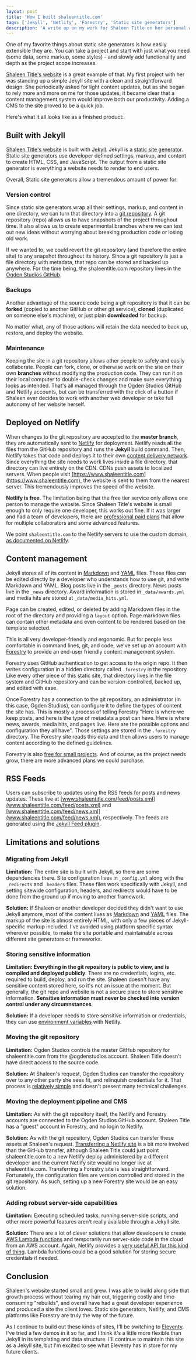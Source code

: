 ```yaml
---
layout: post
title: 'How I built shaleentitle.com'
tags: ['Jekyll', 'Netlify', 'Forestry', 'Static site generators']
description: 'A write up on my work for Shaleen Title on her personal website. How I built it and why I made those choices.'
---
```


One of my favorite things about static site generators is how easily extensible they are. You can take a project and start with just what you need (some data, some markup, some styles) - and slowly add functionality and depth as the project scope increases. 

[Shaleen Title's website](https://shaleentitle.com) is a great example of that. My first project with her was standing up a simple Jekyll site with a clean and straightforward design. She periodically asked for light content updates, but as she began to rely more and more on me for those updates, it became clear that a content management system would improve both our productivity. Adding a CMS to the site proved to be a quick job. 

Here's what it all looks like as a finished product: 

## Built with Jekyll 

[Shaleen Title's website](https://www.shaleentitle.com/) is built with [Jekyll](https://jekyllrb.com). Jekyll is a [static site generator](https://www.staticgen.com/). Static site generators use developer defined settings, markup, and content to create HTML, CSS, and JavaScript. The output from a static site generator is everything a website needs to render to end users. 

Overall, Static site generators allow a tremendous amount of power for:

### Version control 

Since static site generators wrap all their settings, markup, and content in one directory, we can turn that directory into a [git repository](https://git-scm.com/book/en/v2/Getting-Started-What-is-Git%3F). A git repository (repo) allows us to have snapshots of the project throughout time. It also allows us to create experimental branches where we can test out new ideas without worrying about breaking production code or losing old work. 

If we wanted to, we could revert the git repository (and therefore the entire site) to any snapshot throughout its history. Since a git repository is just a file directory with metadata, that repo can be stored and backed up anywhere. For the time being, the shaleentitle.com repository lives in the [Ogden Studios GitHub](https://github.com/ogdenstudios/shaleen-title). 

### Backups 

Another advantage of the source code being a git repository is that it can be **forked** (copied to another GitHub or other git service), **cloned** (duplicated on someone else's machine), or just plain **downloaded** for backup. 

No matter what, any of those actions will retain the data needed to back up, restore, and deploy the website. 

### Maintenance

Keeping the site in a git repository allows other people to safely and easily collaborate. People can fork, clone, or otherwise work on the site on their own **branches** without modifying the production code. They can run it on their local computer to double-check changes and make sure everything looks as intended. That's all managed through the Ogden Studios GitHub and Netlify accounts, but can be transferred with the click of a button if Shaleen ever decides to work with another web developer or take full autonomy of her website herself.

## Deployed on Netlify 

When changes to the git repository are accepted to the **master branch**, they are automatically sent to [Netlify](https://www.netlify.com/) for deployment. Netlify reads all the files from the GitHub repository and runs the **Jekyll** build command. Then, Netlify takes that code and deploys it to their own [content delivery network](https://en.wikipedia.org/wiki/Content_delivery_network). Since everything the site needs to work lives inside a file directory, that directory can live entirely on the CDN. CDNs push assets to localized servers. When people visit [https://www.shaleentitle.com](https://www.shaleentitle.com), the website is sent to them from the nearest server. This tremendously improves the speed of the website. 

**Netlify is free**. The limitation being that the free tier service only allows one person to manage the website. Since Shaleen Title's website is small enough to only require one developer, this works out fine. If it was larger and had a team of developers, there are [professional paid plans](https://www.netlify.com/pricing/) that allow for multiple collaborators and some advanced features. 

We point `shaleentitle.com` to the Netlify servers to use the custom domain, [as documented on Netlify](https://www.netlify.com/docs/custom-domains/). 

## Content management

Jekyll stores all of its content in [Markdown](https://en.wikipedia.org/wiki/Markdown) and [YAML](https://en.wikipedia.org/wiki/YAML) files. These files can be edited directly by a developer who understands how to use git, and write Markdown and YAML. Blog posts live in the `_posts` directory. News posts live in the `_news` directory. Award information is stored in `_data/awards.yml` and media hits are stored at `_data/media_hits.yml`. 

Page can be created, edited, or deleted by adding Markdown files in the root of the directory and providing a `layout` option. Page markdown files can contain other metadata and even content to be rendered based on the template selected. 

This is all very developer-friendly and ergonomic. But for people less comfortable in command lines, git, and code, we've set up an account with [Forestry](https://forestry.io/) to provide an end-user friendly content management system. 

Forestry uses GitHub authentication to get access to the origin repo. It then writes configuration in a hidden directory called `.forestry` in the repository. Like every other piece of this static site, that directory lives in the file system and GitHub repository and can be version-controlled, backed up, and edited with ease. 

Once Forestry has a connection to the git repository, an administrator (in this case, Ogden Studios), can configure it to define the types of content the site has. This is mostly a process of telling Forestry "Here is where we keep posts, and here is the type of metadata a post can have. Here is where news, awards, media hits, and pages live. Here are the possible options and configuration they all have". Those settings are stored in the `.forestry` directory. The Forestry site reads this data and then allows users to manage content according to the defined guidelines. 

Forestry is also [free for small projects](https://forestry.io/pricing/). And of course, as the project needs grow, there are more advanced plans we could purchase.

## RSS Feeds 

Users can subscribe to updates using the RSS feeds for posts and news updates. These live at [www.shaleentitle.com/feed/posts.xml](www.shaleentitle.com/feed/posts.xml) and [www.shaleentitle.com/feed/news.xml](www.shaleentitle.com/feed/news.xml), respectively. The feeds are generated using the [Jekyll Feed plugin](https://github.com/jekyll/jekyll-feed). 

## Limitations and solutions 

### Migrating from Jekyll 

**Limitation:** The entire site is built with Jekyll, so there are some dependencies there. Site configuration lives in `_config.yml` along with the `_redirects` and `_headers` files. These files work specifically with Jekyll, and setting sitewide configuration, headers, and redirects would have to be done from the ground up if moving to another framework.

**Solution:** If Shaleen or another developer decided they didn't want to use Jekyll anymore, most of the content lives as [Markdown](https://en.wikipedia.org/wiki/Markdown) and [YAML](https://en.wikipedia.org/wiki/YAML) files. The markup of the site is almost entirely HTML, with only a few pieces of Jekyll-specific markup included. I've avoided using platform specific syntax wherever possible, to make the site portable and maintainable across different site generators or frameworks. 

### Storing sensitive information 

**Limitation: Everything in the git repository is public to view, and is compiled and deployed publicly**. There are no credentials, logins, etc. required to build, deploy, and run the site. Shaleen doesn't have any sensitive content stored here, so it's not an issue at the moment. But generally, the git repo and website is not a secure place to store sensitive information. **Sensitive information must never be checked into version control under any circumnstances**. 

**Solution:** If a developer needs to store sensitive information or credentials, they can use [environment variables](https://www.netlify.com/docs/continuous-deployment/#environment-variables) with Netlify.

### Moving the git repository 

**Limitation:** Ogden Studios controls the master GitHub repository for shaleentitle.com from the @ogdenstudios account. Shaleen Title doesn't have direct access to the source code.

**Solution:** At Shaleen's request, Ogden Studios can transfer the repository over to any other party she sees fit, and relinquish credentials for it. That process is [relatively simple](https://help.github.com/en/articles/transferring-a-repository) and doesn't present many technical challenges. 

### Moving the deployment pipeline and CMS 

**Limitation:** As with the git repository itself, the Netlify and Forestry accounts are connected to the Ogden Studios GitHub account. Shaleen Title has a "guest" account in Forestry, and no login to Netlify. 

**Solution:** As with the git repository, Ogden Studios can transfer these assets at Shaleen's request. [Transferring a Netlify site](https://www.netlify.com/docs/teams/) is a bit more involved than the GitHub transfer, although Shaleen Title could just point shaleentitle.com to a new Netlify deploy administered by a different developer and the current Netlify site would no longer live at shaleentitle.com. Transferring a Forestry site is less straightforward. Fortunately, the configuration files are version controlled and stored in the git repository. As such, setting up a new Forestry site would be an easy solution. 

### Adding robust server-side capabilities 

**Limitation:** Executing scheduled tasks, running server-side scripts, and other more powerful features aren't really available through a Jekyll site. 

**Solution:** There are a lot of clever solutions that allow developers to create [AWS Lambda functions](https://aws.amazon.com/lambda/) and temporarily run server-side code in the cloud from an AWS account. Again, Netlify provides a [very useful API for this kind of thing](https://www.netlify.com/docs/functions/). Lambda functions could be a good solution for storing secure credentials if needed. 

## Conclusion 

Shaleen's website started small and grew. I was able to build along side that growth process without tearing my hair out, triggering costly and time-consuming "rebuilds", and overall have had a great developer experience and produced a site the client loves. Static site generators, Netlify, and CMS platforms like Forestry are truly the way of the future. 

As I continue to build out these kinds of sites, I'll be switching to [Eleventy](https://www.11ty.io/). I've tried a few demos in it so far, and I think it's a little more flexible than Jekyll in its templating and data structure. I'll continue to maintain this site as a Jekyll site, but I'm excited to see what Eleventy has in store for my future clients. 